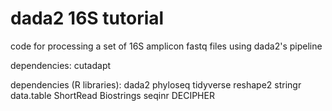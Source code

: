 # dada2 16S tutorial
code for processing a set of 16S amplicon fastq files using dada2's pipeline

dependencies:
cutadapt

dependencies (R libraries): 
dada2
phyloseq
tidyverse
reshape2
stringr
data.table
ShortRead
Biostrings
seqinr
DECIPHER
